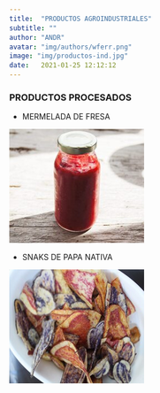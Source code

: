 ```yaml
---
title:  "PRODUCTOS AGROINDUSTRIALES"
subtitle: ""
author: "ANDR"
avatar: "img/authors/wferr.png"
image: "img/productos-ind.jpg"
date:   2021-01-25 12:12:12
---
```


### PRODUCTOS PROCESADOS
- MERMELADA DE FRESA

![Caption for the picture.](img\productos-ind/mermelada.jpg)

- SNAKS DE PAPA NATIVA

![Caption for the picture.](img\productos-ind/snaks.jpg)
